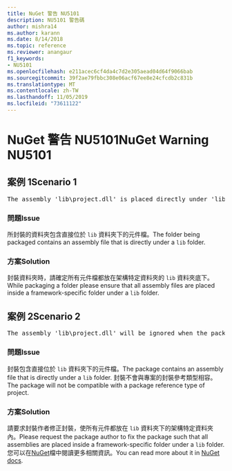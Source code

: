 ```yaml
---
title: NuGet 警告 NU5101
description: NU5101 警告碼
author: mishra14
ms.author: karann
ms.date: 8/14/2018
ms.topic: reference
ms.reviewer: anangaur
f1_keywords:
- NU5101
ms.openlocfilehash: e211acec6cf4da4c7d2e305aead04d64f9066bab
ms.sourcegitcommit: 39f2ae79fbbc308e06acf67ee8e24cfcdb2c831b
ms.translationtype: MT
ms.contentlocale: zh-TW
ms.lasthandoff: 11/05/2019
ms.locfileid: "73611122"
---
```

# <a name="nuget-warning-nu5101"></a><span data-ttu-id="fc32a-103">NuGet 警告 NU5101</span><span class="sxs-lookup"><span data-stu-id="fc32a-103">NuGet Warning NU5101</span></span>

## <a name="scenario-1"></a><span data-ttu-id="fc32a-104">案例 1</span><span class="sxs-lookup"><span data-stu-id="fc32a-104">Scenario 1</span></span>
<pre>The assembly 'lib\project.dll' is placed directly under 'lib' folder. It is recommended that assemblies be placed inside a framework-specific folder. Move it into a framework-specific folder.</pre>

### <a name="issue"></a><span data-ttu-id="fc32a-105">問題</span><span class="sxs-lookup"><span data-stu-id="fc32a-105">Issue</span></span>

<span data-ttu-id="fc32a-106">所封裝的資料夾包含直接位於 `lib` 資料夾下的元件檔。</span><span class="sxs-lookup"><span data-stu-id="fc32a-106">The folder being packaged contains an assembly file that is directly under a `lib` folder.</span></span>


### <a name="solution"></a><span data-ttu-id="fc32a-107">方案</span><span class="sxs-lookup"><span data-stu-id="fc32a-107">Solution</span></span>

<span data-ttu-id="fc32a-108">封裝資料夾時，請確定所有元件檔都放在架構特定資料夾的 `lib` 資料夾底下。</span><span class="sxs-lookup"><span data-stu-id="fc32a-108">While packaging a folder please ensure that all assembly files are placed inside a framework-specific folder under a `lib` folder.</span></span>


## <a name="scenario-2"></a><span data-ttu-id="fc32a-109">案例 2</span><span class="sxs-lookup"><span data-stu-id="fc32a-109">Scenario 2</span></span>
<pre>The assembly 'lib\project.dll' will be ignored when the package is installed after the migration.</pre>

### <a name="issue"></a><span data-ttu-id="fc32a-110">問題</span><span class="sxs-lookup"><span data-stu-id="fc32a-110">Issue</span></span>

<span data-ttu-id="fc32a-111">封裝包含直接位於 `lib` 資料夾下的元件檔。</span><span class="sxs-lookup"><span data-stu-id="fc32a-111">The package contains an assembly file that is directly under a `lib` folder.</span></span> <span data-ttu-id="fc32a-112">封裝不會與專案的封裝參考類型相容。</span><span class="sxs-lookup"><span data-stu-id="fc32a-112">The package will not be compatible with a package reference type of project.</span></span>


### <a name="solution"></a><span data-ttu-id="fc32a-113">方案</span><span class="sxs-lookup"><span data-stu-id="fc32a-113">Solution</span></span>

<span data-ttu-id="fc32a-114">請要求封裝作者修正封裝，使所有元件都放在 `lib` 資料夾下的架構特定資料夾內。</span><span class="sxs-lookup"><span data-stu-id="fc32a-114">Please request the package author to fix the package such that all assemblies are placed inside a framework-specific folder under a `lib` folder.</span></span> <span data-ttu-id="fc32a-115">您可以在[NuGet](https://docs.microsoft.com/nuget/consume-packages/migrate-packages-config-to-package-reference)檔中閱讀更多相關資訊。</span><span class="sxs-lookup"><span data-stu-id="fc32a-115">You can read more about it in [NuGet docs](https://docs.microsoft.com/nuget/consume-packages/migrate-packages-config-to-package-reference).</span></span>


